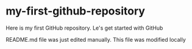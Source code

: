 # my-first-github-repository
Here is my first GitHub repository. Le's get started with GitHub

README.md file was just edited manually. This file was modified locally 
